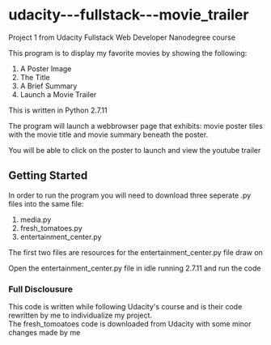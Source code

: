 # udacity---fullstack---movie_trailer
Project 1 from Udacity Fullstack Web Developer Nanodegree course

This program is to display my favorite movies by showing the following: 
1. A Poster Image
2. The Title 
3. A Brief Summary 
3. Launch a Movie Trailer

This is written in Python 2.7.11

The program will launch a webbrowser page that exhibits: movie poster tiles with the movie title 
and movie summary beneath the poster.  

You will be able to click on the poster to launch and view the youtube trailer

## Getting Started

In order to run the program you will need to download three seperate .py files into the same file: 

1. media.py
2. fresh_tomatoes.py
3. entertainment_center.py

The first two files are resources for the entertainment_center.py file draw on

Open the entertainment_center.py file in idle running 
2.7.11 and run the code

### Full Disclousure

This code is written while following Udacity's course and is their code rewritten by me to individualize my project.  
The fresh_tomoatoes code is downloaded from Udacity with some minor changes made by me

